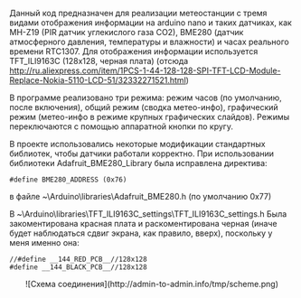 Данный код предназначен для реализации метеостанции с тремя видами отображения информации на arduino nano и таких датчиках, как  MH-Z19 (PIR датчик углекислого газа CO2), BME280 (датчик атмосферного давления, температуры и влажности) и часах реального времени RTC1307. Для отображения информации используется TFT_ILI9163C (128x128, черная плата) (отсюда http://ru.aliexpress.com/item/1PCS-1-44-128-128-SPI-TFT-LCD-Module-Replace-Nokia-5110-LCD-51/32332271521.html)

В программе реализовано три режима: режим часов (по умолчанию, после включения), общий режим (сводка метео-инфо), графический режим (метео-инфо в режиме крупных графических слайдов). Режимы переключаются с помощью аппаратной кнопки по кругу.

В проекте использовались некоторые модификации стандартных библиотек, чтобы датчики работали корректно.
При использовании библиотеки Adafruit_BME280_Library была исправлена директива:

    #define BME280_ADDRESS (0x76) 

в файле ~\Arduino\libraries\Adafruit_BME280.h (по умолчанию 0x77)

В ~\Arduino\libraries\TFT_ILI9163C\_settings\TFT_ILI9163C_settings.h
Была закоментирована красная плата и раскоментирована черная (иначе будет наблюдаться сдвиг экрана, как правило, вверх), поскольку у меня именно она:

    //#define __144_RED_PCB__//128x128
    #define __144_BLACK_PCB__//128x128

<p align="center">
![Схема соединения](http://admin-to-admin.info/tmp/scheme.png)
</p>
